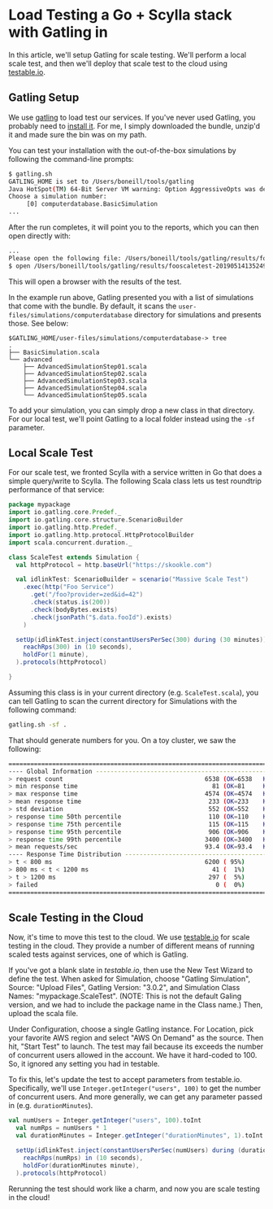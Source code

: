 # Load Testing a Go + Scylla stack with Gatling in 

In this article, we'll setup Gatling for scale testing.  We'll perform a local scale test, and then we'll deploy that scale test to the cloud using [testable.io](http://testable.io).

## Gatling Setup

We use [gatling](https://gatling.io/) to load test our services.  If you've never used Gatling, you probably need to [install it](https://gatling.io/docs/current/installation/#installation).  For me, I simply downloaded the bundle, unzip'd it and made sure the bin was on my path.

You can test your installation with the out-of-the-box simulations by following the command-line prompts:

``` bash
$ gatling.sh
GATLING_HOME is set to /Users/boneill/tools/gatling
Java HotSpot(TM) 64-Bit Server VM warning: Option AggressiveOpts was deprecated in version 11.0 and will likely be removed in a future release.
Choose a simulation number:
     [0] computerdatabase.BasicSimulation
...
```

After the run completes, it will point you to the reports, which you can then open directly with:

``` bash
...
Please open the following file: /Users/boneill/tools/gatling/results/fooscaletest-20190514135249487/index.html
$ open /Users/boneill/tools/gatling/results/fooscaletest-20190514135249487/index.html
```

This will open a browser with the results of the test.

In the example run above, Gatling presented you with a list of simulations that come with the bundle.  By default, it scans the `user-files/simulations/computerdatabase` directory for simulations and presents those.  See below:

```
$GATLING_HOME/user-files/simulations/computerdatabase-> tree
.
├── BasicSimulation.scala
└── advanced
    ├── AdvancedSimulationStep01.scala
    ├── AdvancedSimulationStep02.scala
    ├── AdvancedSimulationStep03.scala
    ├── AdvancedSimulationStep04.scala
    └── AdvancedSimulationStep05.scala
```

To add your simulation, you can simply drop a new class in that directory.  For our local test, we'll point Gatling to a local folder instead using the `-sf` parameter.

## Local Scale Test

For our scale test, we fronted Scylla with a service written in Go that does a simple query/write to Scylla.   The following Scala class lets us test roundtrip performance of that service:

``` Scala
package mypackage
import io.gatling.core.Predef._
import io.gatling.core.structure.ScenarioBuilder
import io.gatling.http.Predef._
import io.gatling.http.protocol.HttpProtocolBuilder
import scala.concurrent.duration._

class ScaleTest extends Simulation {
  val httpProtocol = http.baseUrl("https://skookle.com")

  val idlinkTest: ScenarioBuilder = scenario("Massive Scale Test")
    .exec(http("Foo Service")
      .get("/foo?provider=zed&id=42")
      .check(status.is(200))
      .check(bodyBytes.exists)
      .check(jsonPath("$.data.fooId").exists)
    )

  setUp(idlinkTest.inject(constantUsersPerSec(300) during (30 minutes))).throttle(
    reachRps(300) in (10 seconds),
    holdFor(1 minute),
  ).protocols(httpProtocol)

}
```

Assuming this class is in your current directory (e.g. `ScaleTest.scala`), you can tell Gatling to scan the current directory for Simulations with the following command:

``` bash
gatling.sh -sf .
```

That should generate numbers for you.  On a toy cluster, we saw the following:

``` bash
================================================================================
---- Global Information --------------------------------------------------------
> request count                                       6538 (OK=6538   KO=0     )
> min response time                                     81 (OK=81     KO=-     )
> max response time                                   4574 (OK=4574   KO=-     )
> mean response time                                   233 (OK=233    KO=-     )
> std deviation                                        552 (OK=552    KO=-     )
> response time 50th percentile                        110 (OK=110    KO=-     )
> response time 75th percentile                        115 (OK=115    KO=-     )
> response time 95th percentile                        906 (OK=906    KO=-     )
> response time 99th percentile                       3400 (OK=3400   KO=-     )
> mean requests/sec                                   93.4 (OK=93.4   KO=-     )
---- Response Time Distribution ------------------------------------------------
> t < 800 ms                                          6200 ( 95%)
> 800 ms < t < 1200 ms                                  41 (  1%)
> t > 1200 ms                                          297 (  5%)
> failed                                                 0 (  0%)
================================================================================
```

## Scale Testing in the Cloud

Now, it's time to move this test to the cloud.  We use [testable.io](http://testable.io) for scale testing in the cloud.  They provide a number of different means of running scaled tests against services, one of which is Gatling.

If you've got a blank slate in _testable.io_, then use the New Test Wizard to define the test.  When asked for Simulation, choose "Gatling Simulation", Source: "Upload Files",  Gatling Version: "3.0.2", and Simulation Class Names: "mypackage.ScaleTest".  (NOTE: This is not the default Galing version, and we had to include the package name in the Class name.)  Then, upload the scala file.

Under Configuration, choose a single Gatling instance.  For Location, pick your favorite AWS region and select "AWS On Demand" as the source.  Then hit, "Start Test" to launch.  The test may fail because its exceeds the number of concurrent users allowed in the account.  We have it hard-coded to 100.  So, it ignored any setting you had in testable.

To fix this, let's update the test to accept parameters from testable.io.  Specifically, we'll use `Integer.getInteger("users", 100)` to get the number of concurrent users.  And more generally, we can get any parameter passed in (e.g. `durationMinutes`).

``` Scala
val numUsers = Integer.getInteger("users", 100).toInt
  val numRps = numUsers * 1
  val durationMinutes = Integer.getInteger("durationMinutes", 1).toInt

  setUp(idlinkTest.inject(constantUsersPerSec(numUsers) during (durationMinutes minutes))).throttle(
    reachRps(numRps) in (10 seconds),
    holdFor(durationMinutes minute),
  ).protocols(httpProtocol)
```

Rerunning the test should work like a charm, and now you are scale testing in the cloud!